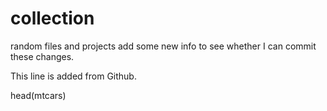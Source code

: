 # collection
random files and projects
add some new info to see whether I can commit these changes.

This line is added from Github.

head(mtcars)

